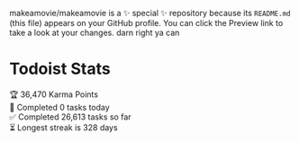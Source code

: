 makeamovie/makeamovie is a ✨ special ✨ repository because its `README.md` (this file) appears on your GitHub profile.
You can click the Preview link to take a look at your changes. darn right ya can

# Todoist Stats

<!-- TODO-IST:START -->
🏆  36,470 Karma Points           
🌸  Completed 0 tasks today           
✅  Completed 26,613 tasks so far           
⏳  Longest streak is 328 days
<!-- TODO-IST:END -->